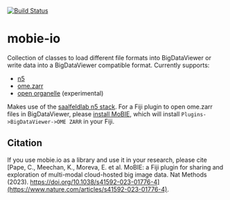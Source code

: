[![Build Status](https://github.com/mobie/mobie-io/actions/workflows/build.yml/badge.svg)](https://github.com/mobie/mobie-io/actions/workflows/build.yml)

# mobie-io

Collection of classes to load different file formats into BigDataViewer or write data into a BigDataViewer compatible
format. Currently supports:

- [n5](https://github.com/saalfeldlab/n5)
- [ome.zarr](https://ngff.openmicroscopy.org/latest/)
- [open organelle](https://openorganelle.janelia.org/) (experimental)

Makes use of the [saalfeldlab n5 stack](https://github.com/saalfeldlab). For a Fiji plugin to open ome.zarr files in
BigDataViewer, please [install MoBIE](https://github.com/mobie/mobie-viewer-fiji#install), which will
install `Plugins->BigDataViewer->OME ZARR` in your Fiji.


## Citation

If you use mobie.io as a library and use it in your research, please cite 
[Pape, C., Meechan, K., Moreva, E. et al. MoBIE: a Fiji plugin for sharing and exploration of multi-modal cloud-hosted big image data. Nat Methods (2023). https://doi.org/10.1038/s41592-023-01776-4](https://www.nature.com/articles/s41592-023-01776-4).
